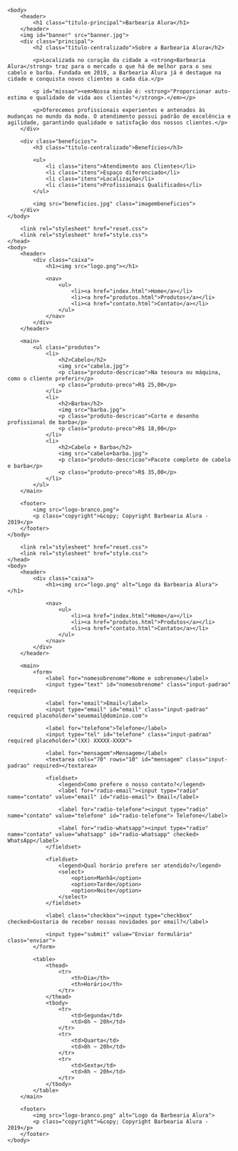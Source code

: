 <!DOCTYPE html>
<html lang="pt-br">
	<head>
		<meta charset="UTF-8">
		<title>Barbearia Alura</title>
		<link rel="stylesheet" href="style-home.css">
	</head>

	<body>
		<header>
			<h1 class="titulo-principal">Barbearia Alura</h1>
		</header>
		<img id="banner" src="banner.jpg">
		<div class="principal">
			<h2 class="titulo-centralizado">Sobre a Barbearia Alura</h2>
	 
			<p>Localizada no coração da cidade a <strong>Barbearia Alura</strong> traz para o mercado o que há de melhor para o seu cabelo e barba. Fundada em 2019, a Barbearia Alura já é destaque na cidade e conquista novos clientes a cada dia.</p>

			<p id="missao"><em>Nossa missão é: <strong>"Proporcionar auto-estima e qualidade de vida aos clientes"</strong>.</em></p>

			<p>Oferecemos profissionais experientes e antenados às mudanças no mundo da moda. O atendimento possui padrão de excelência e agilidade, garantindo qualidade e satisfação dos nossos clientes.</p>
		</div>

		<div class="beneficios">
			<h3 class="titulo-centralizado">Benefícios</h3>

			<ul>
				<li class="itens">Atendimento aos Clientes</li>
				<li class="itens">Espaço diferenciado</li>
				<li class="itens">Localização</li>
				<li class="itens">Profissionais Qualificados</li>
			</ul>

			<img src="beneficios.jpg" class="imagembeneficios">
		</div>
	</body>
</html>














<!DOCTYPE html>
<html>
	<head>
		<meta charset="UTF-8">
		<title>Produtos - Barbearia Alura</title>

		<link rel="stylesheet" href="reset.css">
		<link rel="stylesheet" href="style.css">
	</head>
	<body>
		<header>
			<div class="caixa">
				<h1><img src="logo.png"></h1>

				<nav>
					<ul>
						<li><a href="index.html">Home</a></li>
						<li><a href="produtos.html">Produtos</a></li>
						<li><a href="contato.html">Contato</a></li>
					</ul>
				</nav>
			</div>
		</header>

		<main>
			<ul class="produtos">
				<li>
					<h2>Cabelo</h2>
					<img src="cabelo.jpg">
					<p class="produto-descricao">Na tesoura ou máquina, como o cliente preferir</p>
					<p class="produto-preco">R$ 25,00</p>
				</li>
				<li>
					<h2>Barba</h2>
					<img src="barba.jpg">
					<p class="produto-descricao">Corte e desenho profissional de barba</p>
					<p class="produto-preco">R$ 18,00</p>
				</li>
				<li>
					<h2>Cabelo + Barba</h2>
					<img src="cabelo+barba.jpg">
					<p class="produto-descricao">Pacote completo de cabelo e barba</p>
					<p class="produto-preco">R$ 35,00</p>
				</li>
			</ul>
		</main>

		<footer>
			<img src="logo-branco.png">
			<p class="copyright">&copy; Copyright Barbearia Alura - 2019</p>
		</footer>
	</body>
</html>

































<!DOCTYPE html>
<html>
	<head>
		<meta charset="UTF-8">
		<title>Contato - Barbearia Alura</title>

		<link rel="stylesheet" href="reset.css">
		<link rel="stylesheet" href="style.css">
	</head>
	<body>
		<header>
			<div class="caixa">
				<h1><img src="logo.png" alt="Logo da Barbearia Alura"></h1>

				<nav>
					<ul>
						<li><a href="index.html">Home</a></li>
						<li><a href="produtos.html">Produtos</a></li>
						<li><a href="contato.html">Contato</a></li>
					</ul>
				</nav>
			</div>
		</header>

		<main>
			<form>
				<label for="nomesobrenome">Nome e sobrenome</label>
				<input type="text" id="nomesobrenome" class="input-padrao" required>

				<label for="email">Email</label>
				<input type="email" id="email" class="input-padrao" required placeholder="seuemail@dominio.com">

				<label for="telefone">Telefone</label>
				<input type="tel" id="telefone" class="input-padrao" required placeholder="(XX) XXXXX-XXXX">

				<label for="mensagem">Mensagem</label>
				<textarea cols="70" rows="10" id="mensagem" class="input-padrao" required></textarea>

				<fieldset>
					<legend>Como prefere o nosso contato?</legend>
					<label for="radio-email"><input type="radio" name="contato" value="email" id="radio-email"> Email</label>
					
					<label for="radio-telefone"><input type="radio" name="contato" value="telefone" id="radio-telefone"> Telefone</label>
					
					<label for="radio-whatsapp"><input type="radio" name="contato" value="whatsapp" id="radio-whatsapp" checked> WhatsApp</label>
				</fieldset>

				<fieldset>
					<legend>Qual horário prefere ser atendido?</legend>
					<select>
						<option>Manhã</option>
						<option>Tarde</option>
						<option>Noite</option>
					</select>
				</fieldset>

				<label class="checkbox"><input type="checkbox" checked>Gostaria de receber nossas novidades por email?</label>

				<input type="submit" value="Enviar formulário" class="enviar">
			</form>

			<table>
				<thead>
					<tr>
						<th>Dia</th>
						<th>Horário</th>
					</tr>
				</thead>
				<tbody>
					<tr>
						<td>Segunda</td>
						<td>8h ~ 20h</td>
					</tr>
					<tr>
						<td>Quarta</td>
						<td>8h ~ 20h</td>
					</tr>
					<tr>
						<td>Sexta</td>
						<td>8h ~ 20h</td>
					</tr>
				</tbody>
			</table>
		</main>

		<footer>
			<img src="logo-branco.png" alt="Logo da Barbearia Alura">
			<p class="copyright">&copy; Copyright Barbearia Alura - 2019</p>
		</footer>
	</body>
</html>
